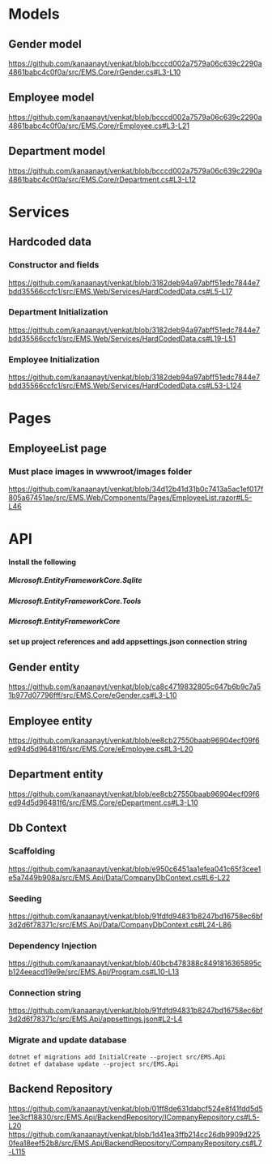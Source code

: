 # Models

## Gender model
https://github.com/kanaanayt/venkat/blob/bcccd002a7579a06c639c2290a4861babc4c0f0a/src/EMS.Core/rGender.cs#L3-L10

## Employee model
https://github.com/kanaanayt/venkat/blob/bcccd002a7579a06c639c2290a4861babc4c0f0a/src/EMS.Core/rEmployee.cs#L3-L21

## Department model
https://github.com/kanaanayt/venkat/blob/bcccd002a7579a06c639c2290a4861babc4c0f0a/src/EMS.Core/rDepartment.cs#L3-L12

# Services

## Hardcoded data
### Constructor and fields
https://github.com/kanaanayt/venkat/blob/3182deb94a97abff51edc7844e7bdd35566ccfc1/src/EMS.Web/Services/HardCodedData.cs#L5-L17
### Department Initialization
https://github.com/kanaanayt/venkat/blob/3182deb94a97abff51edc7844e7bdd35566ccfc1/src/EMS.Web/Services/HardCodedData.cs#L19-L51
### Employee Initialization
https://github.com/kanaanayt/venkat/blob/3182deb94a97abff51edc7844e7bdd35566ccfc1/src/EMS.Web/Services/HardCodedData.cs#L53-L124

# Pages
## EmployeeList page
### Must place images in wwwroot/images folder
https://github.com/kanaanayt/venkat/blob/34d12b41d31b0c7413a5ac1ef017f805a67451ae/src/EMS.Web/Components/Pages/EmployeeList.razor#L5-L46

# API
#### Install the following
##### Microsoft.EntityFrameworkCore.Sqlite
##### Microsoft.EntityFrameworkCore.Tools
##### Microsoft.EntityFrameworkCore

#### set up project references and add appsettings.json connection string

## Gender entity
https://github.com/kanaanayt/venkat/blob/ca8c4719832805c647b6b9c7a51b977d07796fff/src/EMS.Core/eGender.cs#L3-L10
## Employee entity
https://github.com/kanaanayt/venkat/blob/ee8cb27550baab96904ecf09f6ed94d5d96481f6/src/EMS.Core/eEmployee.cs#L3-L20
## Department entity
https://github.com/kanaanayt/venkat/blob/ee8cb27550baab96904ecf09f6ed94d5d96481f6/src/EMS.Core/eDepartment.cs#L3-L10

## Db Context 
### Scaffolding
https://github.com/kanaanayt/venkat/blob/e950c6451aa1efea041c65f3cee1e5a7449b908a/src/EMS.Api/Data/CompanyDbContext.cs#L6-L22
### Seeding
https://github.com/kanaanayt/venkat/blob/91fdfd94831b8247bd16758ec6bf3d2d6f78371c/src/EMS.Api/Data/CompanyDbContext.cs#L24-L86
### Dependency Injection
https://github.com/kanaanayt/venkat/blob/40bcb478388c8491816365895cb124eeacd19e9e/src/EMS.Api/Program.cs#L10-L13

### Connection string
https://github.com/kanaanayt/venkat/blob/91fdfd94831b8247bd16758ec6bf3d2d6f78371c/src/EMS.Api/appsettings.json#L2-L4

### Migrate and update database
```
dotnet ef migrations add InitialCreate --project src/EMS.Api
dotnet ef database update --project src/EMS.Api
``` 

## Backend Repository
https://github.com/kanaanayt/venkat/blob/01ff8de631dabcf524e8f41fdd5d51ee3cf18830/src/EMS.Api/BackendRepository/ICompanyRepository.cs#L5-L20
https://github.com/kanaanayt/venkat/blob/1d41ea3ffb214cc26db9909d2250fea18eef52b8/src/EMS.Api/BackendRepository/CompanyRepository.cs#L7-L115
